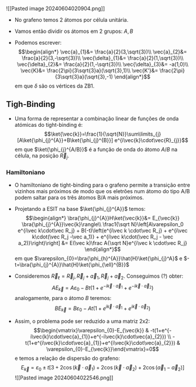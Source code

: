 ![[Pasted image 20240604020904.png]]
- No grafeno temos 2 átomos por célula unitária.
- Vamos então dividir os átomos em 2 grupos: $A,B$

- Podemos escrever:
$$\begin{align*}
\vec{a}_{1}&= \frac{a}{2}(3,\sqrt{3})\\
\vec{a}_{2}&= \frac{a}{2}(3,-\sqrt{3})\\
\vec{\delta}_{1}&= \frac{a}{2}(1,\sqrt{3})\\
\vec{\delta}_{2}&= \frac{a}{2}(1,-\sqrt{3})\\
\vec{\delta}_{3}&= -a(1,0)\\
\vec{K}&= \frac{2\pi}{3\sqrt{3}a}(\sqrt{3},1)\\
\vec{K'}&= \frac{2\pi}{3\sqrt{3}a}(\sqrt{3},-1)
\end{align*}$$
em que $\delta$ são os vértices da ZB1.

## Tigh-Binding
- Uma forma de representar a combinação linear de funções de onda atómicas do tight-binding é:
$$\ket{\vec{k}}=\frac{1}{\sqrt{N}}\sum\limits_{j}[A\ket{\phi_{j}^{A}}+B\ket{\phi_{j}^{B}}] e^{i\vec{k}\cdot\vec{R}_{j}}$$
em que $\ket{\phi_{j}^{A/B}}$ é a função de onda do átomo $A/B$ na célula, na posição $\vec{R}_{j}$.

### Hamiltoniano
- O hamiltoniano de tight-binding para o grafeno permite a transição entre vizinhos mais próximos de modo que os eletrões num átomo do tipo A/B podem saltar para os três átomos B/A mais próximos.
- Projetando a ESIT na base $\ket{\phi_{j}^{A}}$ temos:
$$\begin{align*}
\bra{\phi_{j}^{A}}H\ket{\vec{k}}&= E_{\vec{k}} \bra{\phi_{j}^{A}}\vec{k}\rangle\\
\frac1{\sqrt N}\left[A\varepsilon_0 e^{i\vec k\cdot\vec R_j} + B(-t)\left(e^{i\vec k \cdot\vec R_j} + e^{i\vec k\cdot(\vec R_j -\vec a_1)} + e^{i\vec k\cdot(\vec R_j - \vec a_2)}\right)\right] &= E(\vec k)\frac A{\sqrt N}e^{i\vec k \cdot\vec R_j}
\end{align*}$$
em que $\varepsilon_{0}=\bra{\phi_{h}^{A}}\hat{H}\ket{\phi_{j}^A}$ e $-t=\bra{\phi_{j}^{A}}\hat{H}\ket{\phi_{\ell}^{B}}$
- Consideremos $\vec{R}_{\ell}=\vec{R}_{j},\vec{R}_{j}+\vec{a}_{1},\vec{R}_{j}+\vec{a}_{2}$. Conseguimos (?) obter:
$$AE_{\vec{k}}=A\varepsilon_{0}-Bt(1+e^{-i\vec{k}\cdot\vec{a}_{1}}+e^{-i\vec{k}\cdot\vec{a}_{2}})$$
analogamente, para o átomo $B$ teremos:
$$BE_{\vec{k}}=B\varepsilon_{0}-At(1+e^{i\vec{k}\cdot\vec{a}_{1}}+e^{i\vec{k}\cdot\vec{a}_{2}})$$

- Assim, o problema pode ser reduzido a uma matriz 2x2:
$$\begin{vmatrix}\varepsilon_{0}-E_{\vec{k}} & -t(1+e^{-i\vec{k}\cdot\vec{a}_{1}}+e^{-i\vec{k}\cdot\vec{a}_{2}}) \\ -t(1+e^{i\vec{k}\cdot\vec{a}_{1}}+e^{i\vec{k}\cdot\vec{a}_{2}}) & \varepsilon_{0}-E_{\vec{k}}\end{vmatrix}=0$$
e temos a relação de dispersão do grafeno:
$$E_{\vec{k}}= \varepsilon_{0}\pm t [3+2\cos(\vec{k}\cdot\vec{a}_{1})+2\cos(\vec{k}\cdot\vec{a}_{2})+2\cos(\vec{a}_{1}-\vec{a}_{2})]$$
![[Pasted image 20240604022546.png]]